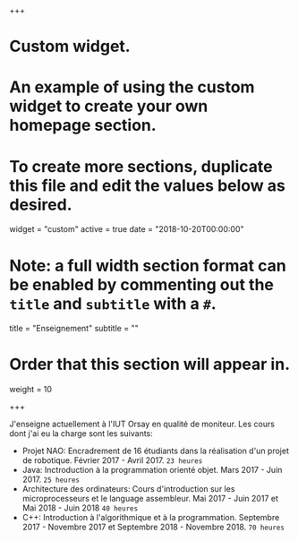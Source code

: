+++
# Custom widget.
# An example of using the custom widget to create your own homepage section.
# To create more sections, duplicate this file and edit the values below as desired.
widget = "custom"
active = true
date = "2018-10-20T00:00:00"

# Note: a full width section format can be enabled by commenting out the `title` and `subtitle` with a `#`.
title = "Enseignement"
subtitle = ""

# Order that this section will appear in.
weight = 10

+++

J'enseigne actuellement à l'IUT Orsay en qualité de moniteur. Les cours dont j'ai eu la charge sont les suivants:

* Projet NAO: Encradrement de 16 étudiants dans la réalisation d'un projet de robotique. Février 2017 - Avril 2017. `23 heures`
* Java: Inctroduction à la programmation orienté objet. Mars 2017 - Juin 2017. `25 heures`
* Architecture des ordinateurs: Cours d'introduction sur les microprocesseurs et le language assembleur. Mai 2017 - Juin 2017 et Mai 2018 - Juin 2018 `40 heures`
* C++: Introduction à l'algorithmique et à la programmation. Septembre 2017 - Novembre 2017 et Septembre 2018 - Novembre 2018. `70 heures`
